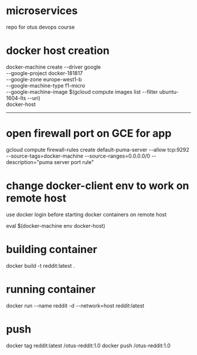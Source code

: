 # microservices
repo for otus devops course
# docker host creation

docker-machine create --driver google \
--google-project docker-181817 \
--google-zone europe-west1-b \
--google-machine-type f1-micro \
--google-machine-image $(gcloud compute images list --filter ubuntu-1604-lts --uri) \
docker-host

---
# open firewall port on GCE for app
gcloud compute firewall-rules create default-puma-server --allow tcp:9292 --source-tags=docker-machine --source-ranges=0.0.0.0/0 --description="puma server port rule"

# change docker-client env to work on remote host

use
docker login
before starting docker containers  on remote host

eval $(docker-machine env docker-host)

# building  container

docker build -t reddit:latest .

# running  container

docker run --name reddit -d --network=host reddit:latest

# push

docker tag reddit:latest <your-login>/otus-reddit:1.0
docker push <your-login>/otus-reddit:1.0
